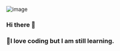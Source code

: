 ![image](https://user-images.githubusercontent.com/84918859/142649752-3f52d2f8-cf53-4bd6-89e9-2002de807328.gif) 
### Hi there 👋
### 🌱I love coding but I am still learning.

<!--
**Yugo1885/Yugo1885** is a ✨ _special_ ✨ repository because its `README.md` (this file) appears on your GitHub profile.

Here are some ideas to get you started:

- 🔭 I’m currently working on ...
- 🌱 I’m currently learning ...
- 👯 I’m looking to collaborate on ...
- 🤔 I’m looking for help with ...
- 💬 Ask me about ...
- 📫 How to reach me: ...
- 😄 Pronouns: ...![142648702-e4912186-1146-4c2c-a01c-284d6c13c6ec](https://user-images.githubusercontent.com/84918859/142649046-be01b9ce-432f-4053-bdf4-280cdcc350c1.gif)

- ⚡ Fun fact: ...
-->

